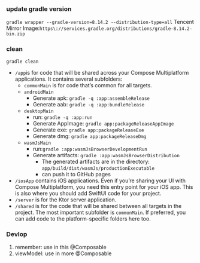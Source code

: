 ### update gradle version

`gradle wrapper --gradle-version=8.14.2 --distribution-type=all`
Tencent Mirror Image:`https\://services.gradle.org/distributions/gradle-8.14.2-bin.zip`

### clean

`gradle clean`

* `/app`is for code that will be shared across your Compose Multiplatform applications.
  It contains several subfolders:
    - `commonMain` is for code that’s common for all targets.
    - `androidMain`
        + Generate apk: `gradle -q :app:assembleRelease`
        + Generate aab: `gradle -q :app:bundleRelease`
    - `desktopMain`
        + run: `gradle -q :app:run`
        + Generate AppImage: `gradle app:packageReleaseAppImage`
        + Generate exe: `gradle app:packageReleaseExe`
        + Generate dmg: `gradle app:packageReleaseDmg`
    - `wasmJsMain`
        + run:`gradle :app:wasmJsBrowserDevelopmentRun`
        + Generate artifacts: `gradle :app:wasmJsBrowserDistribution`
            * The generated artifacts are in the directory: `app/build/dist/wasmJs/productionExecutable`
            * can push it to GitHub pages
* `/iosApp` contains iOS applications. Even if you’re sharing your UI with Compose Multiplatform,
  you need this entry point for your iOS app. This is also where you should add SwiftUI code for your project.
* `/server` is for the Ktor server application.
* `/shared` is for the code that will be shared between all targets in the project.
  The most important subfolder is `commonMain`. If preferred, you can add code to the platform-specific folders here
  too.


### Devlop

1. remember: use in this @Composable
2. viewModel: use in more @Composable